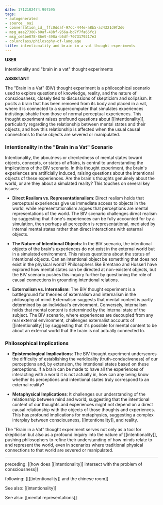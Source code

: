 ```yaml
---
date: 1712102474.907595
tags:
- autogenerated
- source__oai
- conversation_id__ffc0ddaf-97cc-444e-a8b5-a34321d9f2d6
- msg_aaa27380-b0af-48bf-956a-bd7f7fa65fc1
- msg_ce4be078-86e9-498a-b5df-7073179217e3
- colorclass/philosophy-of-language
title: intentionality and brain in a vat thought experiments
---
```


**USER**

Intentionality and "brain in a vat" thought experiments


**ASSISTANT**

The "Brain in a Vat" (BIV) thought experiment is a philosophical scenario used to explore questions of knowledge, reality, and the nature of consciousness, closely tied to discussions of skepticism and solipsism. It posits a brain that has been removed from its body and placed in a vat, where it is connected to a supercomputer that simulates experiences indistinguishable from those of normal perceptual experiences. This thought experiment raises profound questions about [[intentionality]], particularly regarding the relationship between mental states and their objects, and how this relationship is affected when the usual causal connections to those objects are severed or manipulated.

### Intentionality in the "Brain in a Vat" Scenario

Intentionality, the aboutness or directedness of mental states toward objects, concepts, or states of affairs, is central to understanding the implications of the BIV scenario. In this thought experiment, the brain's experiences are artificially induced, raising questions about the intentional objects of these experiences. Are the brain's thoughts genuinely about the world, or are they about a simulated reality? This touches on several key issues:

- **Direct Realism vs. Representationalism**: Direct realism holds that perceptual experiences give us immediate access to objects in the world, while representationalism argues that perceptions are mental representations of the world. The BIV scenario challenges direct realism by suggesting that if one's experiences can be fully accounted for by a simulation, then perhaps all perception is representational, mediated by internal mental states rather than direct interactions with external objects.

- **The Nature of Intentional Objects**: In the BIV scenario, the intentional objects of the brain's experiences do not exist in the external world but in a simulated environment. This raises questions about the status of intentional objects. Can an intentional object be something that does not exist in the physical world? Philosophers like Brentano and Husserl have explored how mental states can be directed at non-existent objects, but the BIV scenario pushes this inquiry further by questioning the role of causal connections in grounding intentional relations.

- **Externalism vs. Internalism**: The BIV thought experiment is a battleground for theories of externalism and internalism in the philosophy of mind. Externalism suggests that mental content is partly determined by an individual's environment. Conversely, internalism holds that mental content is determined by the internal state of the subject. The BIV scenario, where experiences are decoupled from any real external environment, challenges externalist accounts of [[intentionality]] by suggesting that it's possible for mental content to be about an external world that the brain is not actually connected to.

### Philosophical Implications

- **Epistemological Implications**: The BIV thought experiment underscores the difficulty of establishing the veridicality (truth-conduciveness) of our perceptions and, by extension, the intentional states based on these perceptions. If a brain can be made to have all the experiences of interacting with a world it is not actually in, how can any being know whether its perceptions and intentional states truly correspond to an external reality?

- **Metaphysical Implications**: It challenges our understanding of the relationship between mind and world, suggesting that the intentional content of our thoughts and experiences might not depend on a direct causal relationship with the objects of those thoughts and experiences. This has profound implications for metaphysics, suggesting a complex interplay between consciousness, [[intentionality]], and reality.

The "Brain in a Vat" thought experiment serves not only as a tool for skepticism but also as a profound inquiry into the nature of [[intentionality]], pushing philosophers to refine their understanding of how minds relate to and represent the world, even in scenarios where traditional physical connections to that world are severed or manipulated.


---

preceding: [[how does [[intentionality]] intersect with the problem of consciousness]]  


following: [[[[intentionality]] and the chinese room]]

See also: [[intentionality]]


See also: [[mental representations]]